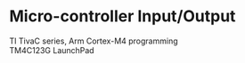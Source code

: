 # Micro-controller Input/Output
TI TivaC series, Arm Cortex-M4 programming <br/>
TM4C123G LaunchPad <br/>

